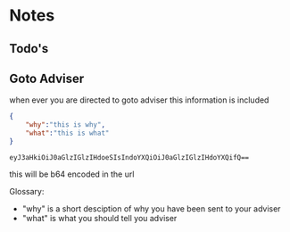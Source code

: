 # Notes

## Todo's


## Goto Adviser

when ever you are directed to goto adviser this information is included

```json
{
    "why":"this is why",
    "what":"this is what"
}
```

```base64
eyJ3aHkiOiJ0aGlzIGlzIHdoeSIsIndoYXQiOiJ0aGlzIGlzIHdoYXQifQ==
```

this will be b64 encoded in the url

Glossary:
 - "why" is a short desciption of why you have been sent to your adviser
 - "what" is what you should tell you adviser